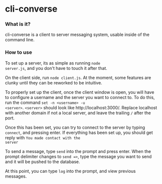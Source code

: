 # cli-converse

### What is it?
cli-converse is a client to server messaging system, usable inside of the command line.

### How to use
To set up a server, its as simple as running <code>node server.js</code>, and you don't have to touch it after that.

On the client side, run <code>node client.js</code>. At the moment, some features are clunky until they can be reworked to be intuitive.

To properly set up the client, once the client window is open, you will have to configure a username and the server you want to connect to. To do this, run the command <code>set -n \<username\> -u \<server\></code>. <code>\<server\></code> should look like http://localhost:3000/. Replace localhost with another domain if not a local server, and leave the trailing <code>/</code> after the port.

Once this has been set, you can try to connect to the server by typing <code>connect</code>, and pressing enter. If everything has been set up, you should get reply with <code>You made contact with the server</code>

To send a message, type <code>send</code> into the prompt and press enter. When the prompt delimiter changes to <code>send =></code>, type the message you want to send and it will be pushed to the database.

At this point, you can type <code>log</code> into the prompt, and view previous messages.
